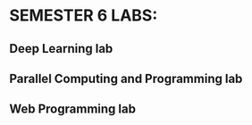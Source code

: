# SEMESTER 6 LABS:
## Deep Learning lab
## Parallel Computing and Programming lab
## Web Programming lab
